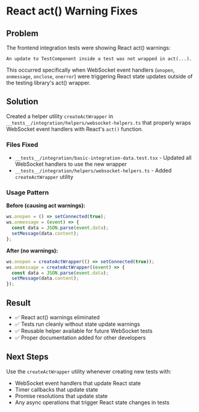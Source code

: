 # React act() Warning Fixes

## Problem
The frontend integration tests were showing React act() warnings:
```
An update to TestComponent inside a test was not wrapped in act(...).
```

This occurred specifically when WebSocket event handlers (`onopen`, `onmessage`, `onclose`, `onerror`) were triggering React state updates outside of the testing library's act() wrapper.

## Solution
Created a helper utility `createActWrapper` in `__tests__/integration/helpers/websocket-helpers.ts` that properly wraps WebSocket event handlers with React's `act()` function.

### Files Fixed
- `__tests__/integration/basic-integration-data.test.tsx` - Updated all WebSocket handlers to use the new wrapper
- `__tests__/integration/helpers/websocket-helpers.ts` - Added `createActWrapper` utility

### Usage Pattern
**Before (causing act warnings):**
```typescript
ws.onopen = () => setConnected(true);
ws.onmessage = (event) => {
  const data = JSON.parse(event.data);
  setMessage(data.content);
};
```

**After (no warnings):**
```typescript
ws.onopen = createActWrapper(() => setConnected(true));
ws.onmessage = createActWrapper((event) => {
  const data = JSON.parse(event.data);
  setMessage(data.content);
});
```

## Result
- ✅ React act() warnings eliminated
- ✅ Tests run cleanly without state update warnings  
- ✅ Reusable helper available for future WebSocket tests
- ✅ Proper documentation added for other developers

## Next Steps
Use the `createActWrapper` utility whenever creating new tests with:
- WebSocket event handlers that update React state
- Timer callbacks that update state
- Promise resolutions that update state
- Any async operations that trigger React state changes in tests